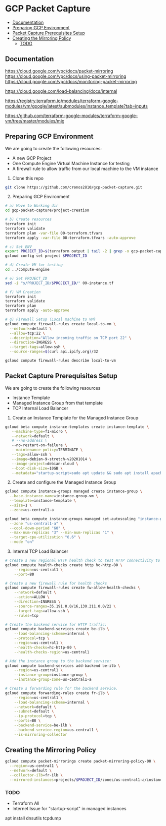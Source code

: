 # GCP Packet Capture

<!-- MarkdownTOC autolink=true -->

- [Documentation](#documentation)
- [Preparing GCP Environment](#preparing-gcp-environment)
- [Packet Capture Prerequisites Setup](#packet-capture-prerequisites-setup)
- [Creating the Mirroring Policy](#creating-the-mirroring-policy)
    - [TODO](#todo)

<!-- /MarkdownTOC -->



## Documentation

https://cloud.google.com/vpc/docs/packet-mirroring
https://cloud.google.com/vpc/docs/using-packet-mirroring
https://cloud.google.com/vpc/docs/monitoring-packet-mirroring

https://cloud.google.com/load-balancing/docs/internal

https://registry.terraform.io/modules/terraform-google-modules/vm/google/latest/submodules/instance_template?tab=inputs

https://github.com/terraform-google-modules/terraform-google-vm/tree/master/modules/mig

## Preparing GCP Environment

We are going to create the following resources:

- A new GCP Project
- One Compute Engine Virtual Machine Instance for testing
- A firewall rule to allow traffic from our local machine to the VM instance

1. Clone this repo

```bash
git clone https://github.com/cronos2810/gcp-packet-capture.git
```

2. Preparing GCP Environment

```bash
# a) Move to Working dir
cd gcp-packet-capture/project-creation

# b) Create resources
terraform init
terraform validate
terraform plan -var-file 00-terraform.tfvars
terraform apply -var-file 00-terraform.tfvars -auto-approve

# c) Set ENV
export PROJECT_ID=$(terraform output | tail -2 | grep -o gcp-packet-capture-......)
gcloud config set project $PROJECT_ID

# d) Create VM for testing
cd ../compute-engine

# e) Set PROJECT_ID
sed -i "s/PROJECT_ID/$PROJECT_ID/" 00-instance.tf

# f) VM Creation
terraform init
terraform validate
terraform plan
terraform apply -auto-approve

# g) Firewall Setup (Local machine to VM)
gcloud compute firewall-rules create local-to-vm \
  --network=default \
  --allow=tcp:22 \
  --description="Allow incoming traffic on TCP port 22" \
  --direction=INGRESS \
  --target-tags=allow-ssh \
  --source-ranges=$(curl api.ipify.org)/32

gcloud compute firewall-rules describe local-to-vm
```

## Packet Capture Prerequisites Setup

We are going to create the following resources

- Instance Template
- Managed Instance Group from that template
- TCP Internal Load Balancer

1. Create an Instance Template for the Managed Instance Group

```bash
gcloud beta compute instance-templates create instance-template \
   --machine-type=f1-micro \
   --network=default \
   # --no-address \
   --no-restart-on-failure \
   --maintenance-policy=TERMINATE \
   --tags=allow-ssh \
   --image=debian-9-stretch-v20201014 \
   --image-project=debian-cloud \
   --boot-disk-size=10GB \
   --metadata="startup-script=sudo apt update && sudo apt install apache2 dnsutils tcpdump -y"
```

2. Create and configure the Managed Instance Group

```bash
gcloud compute instance-groups managed create instance-group \
  --base-instance-name=instance-group-vm \
  --template=instance-template \
  --size=1 \
  --zone=us-central1-a

gcloud beta compute instance-groups managed set-autoscaling "instance-group" \
  --zone "us-central1-a" \
  --cool-down-period "60" \
  --max-num-replicas "3" --min-num-replicas "1" \
  --target-cpu-utilization "0.6" \
  --mode "on"
```

3. Internal TCP Load Balancer

```bash
# Create a new regional HTTP health check to test HTTP connectivity to the VMs on 80.
gcloud compute health-checks create http hc-http-80 \
    --region=us-central1 \
    --port=80

# Create a new firewall rule for health checks
gcloud compute firewall-rules create fw-allow-health-checks \
    --network=default \
    --action=ALLOW \
    --direction=INGRESS \
    --source-ranges=35.191.0.0/16,130.211.0.0/22 \
    --target-tags=allow-ssh \
    --rules=tcp

# Create the backend service for HTTP traffic:
gcloud compute backend-services create be-ilb \
    --load-balancing-scheme=internal \
    --protocol=tcp \
    --region=us-central1 \
    --health-checks=hc-http-80 \
    --health-checks-region=us-central1

# Add the instance group to the backend service:
gcloud compute backend-services add-backend be-ilb \
    --region=us-central1 \
    --instance-group=instance-group \
    --instance-group-zone=us-central1-a

# Create a forwarding rule for the backend service.
gcloud compute forwarding-rules create fr-ilb \
    --region=us-central1 \
    --load-balancing-scheme=internal \
    --network=default \
    --subnet=default \
    --ip-protocol=tcp \
    --ports=80 \
    --backend-service=be-ilb \
    --backend-service-region=us-central1 \
    --is-mirroring-collector
```

## Creating the Mirroring Policy

```bash
gcloud compute packet-mirrorings create packet-mirroring-policy-00 \
  --region=us-central1 \
  --network=default \
  --collector-ilb=fr-ilb \
  --mirrored-instances=projects/$PROJECT_ID/zones/us-central1-a/instances/vm-instance
```

### TODO

- Terraform All
- Internet Issue for "startup-script" in managed instances

apt install dnsutils tcpdump